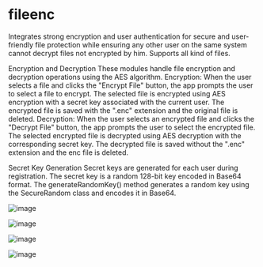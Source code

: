# fileenc
Integrates strong encryption and user authentication for secure and user-friendly file protection while ensuring any other user on the same system cannot decrypt files not encrypted by him. Supports all kind of files.


Encryption and Decryption
These modules handle file encryption and decryption operations using the AES algorithm.
Encryption:
When the user selects a file and clicks the "Encrypt File" button, the app prompts the user to select a file to encrypt.
The selected file is encrypted using AES encryption with a secret key associated with the current user.
The encrypted file is saved with the ".enc" extension and the original file is deleted.
Decryption:
When the user selects an encrypted file and clicks the "Decrypt File" button, the app prompts the user to select the encrypted file.
The selected encrypted file is decrypted using AES decryption with the corresponding secret key.
The decrypted file is saved without the ".enc" extension and the enc file is deleted.

Secret Key Generation
Secret keys are generated for each user during registration.
The secret key is a random 128-bit key encoded in Base64 format.
The generateRandomKey() method generates a random key using the SecureRandom class and encodes it in Base64.

![image](https://github.com/Shefli2809/fileenc/assets/90629203/318d16c9-b471-469d-b289-58f54e332b01)

![image](https://github.com/Shefli2809/fileenc/assets/90629203/1ad87c72-b275-4398-b97a-92d0fd54d77e)

![image](https://github.com/Shefli2809/fileenc/assets/90629203/e3aefd94-18eb-406d-bdc2-02615e7209cb)

![image](https://github.com/Shefli2809/fileenc/assets/90629203/9f630fa2-0947-47f6-91d9-16c057b5a648)

